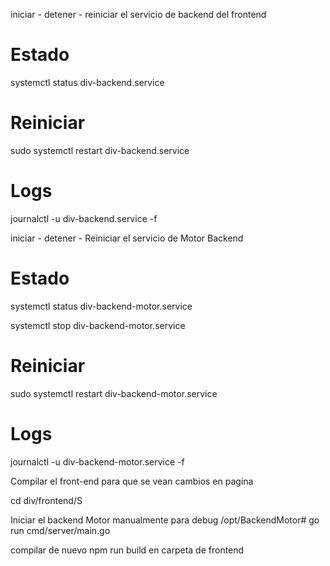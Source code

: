 iniciar - detener - reiniciar el servicio de backend del frontend
# Estado
systemctl status div-backend.service

# Reiniciar
sudo systemctl restart div-backend.service

# Logs
journalctl -u div-backend.service -f

iniciar - detener - Reiniciar el servicio de Motor Backend

# Estado
systemctl status div-backend-motor.service

systemctl stop div-backend-motor.service

# Reiniciar
sudo systemctl restart div-backend-motor.service

# Logs
journalctl -u div-backend-motor.service -f


Compilar el front-end para que se vean cambios en pagina

cd div/frontend/S 

Iniciar el backend Motor manualmente para debug
/opt/BackendMotor# go run cmd/server/main.go 


compilar de nuevo 
npm run build en carpeta de frontend

